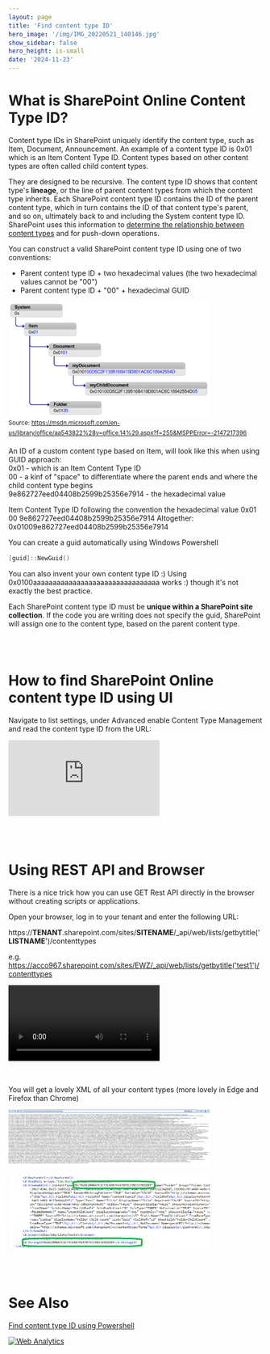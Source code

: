 ```yaml
---
layout: page
title: 'Find content type ID'
hero_image: '/img/IMG_20220521_140146.jpg'
show_sidebar: false
hero_height: is-small
date: '2024-11-23'
---
```


# What is SharePoint Online Content Type ID?

Content type IDs in SharePoint uniquely identify the content type, such as Item, Document, Announcement. An example of a content type ID is 0x01 which is an Item Content Type ID. Content types based on other content types are often called child content types.

They are designed to be recursive. The content type ID shows that content type's **lineage**, or the line of parent content types from which the content type inherits. Each SharePoint content type ID contains the ID of the parent content type, which in turn contains the ID of that content type's parent, and so on, ultimately back to and including the System content type ID. SharePoint uses this information to [determine the relationship between content types](https://learn.microsoft.com/en-us/previous-versions/office/developer/sharepoint-2010/aa543822(v=office.14)?redirectedfrom=MSDN) and for push-down operations.

You can construct a valid SharePoint content type ID using one of two conventions:

* Parent content type ID + two hexadecimal values (the two hexadecimal values cannot be "00")
* Parent content type ID + "00" + hexadecimal GUID

 <img src="/articles/images/Github-AddContentType2-1.png" width="400"><br/>
<sup>Source: https://msdn.microsoft.com/en-us/library/office/aa543822%28v=office.14%29.aspx?f=255&MSPPError=-2147217396</sup>



An ID of a custom content type based on Item, will look like this when using GUID approach: <br/>
0x01   - which is an Item Content Type ID<br/>
00     - a kinf of "space" to differentiate where the parent ends and where the child content type begins<br/>
9e862727eed04408b2599b25356e7914  - the hexadecimal value <br/>


Item Content Type ID	following the convention	 the hexadecimal value 
0x01	00   	9e862727eed04408b2599b25356e7914
Altogether: 0x01009e862727eed04408b2599b25356e7914
 
You can create a guid automatically using Windows Powershell 

```powershell
[guid]::NewGuid()
```


You can also invent your own content type ID :)  Using 0x0100aaaaaaaaaaaaaaaaaaaaaaaaaaaaaaaa works :)  though it's not exactly the best practice.

Each SharePoint content type ID must be **unique within a SharePoint site collection**. If the code you are writing does not specify the guid, SharePoint will assign one to the content type, based on the parent content type.


<br/><br/>

<h1>How to find SharePoint Online content type ID using UI</h1>



Navigate to list settings, under Advanced enable Content Type Management and read the content type ID from the URL:


<iframe src="https://www.youtube.com/embed/iUlWXX-20mk" frameborder="0" allowfullscreen></iframe>


<br/><br/>


<h1>Using REST API and Browser</h1>

There is a nice trick how you can use GET Rest API directly in the browser without creating scripts or applications.  

Open your browser, log in to your tenant and enter the following URL:

 https://**TENANT**.sharepoint.com/sites/**SITENAME**/_api/web/lists/getbytitle('**LISTNAME**')/contenttypes

e.g.
https://acco967.sharepoint.com/sites/EWZ/_api/web/lists/getbytitle('test1')/contenttypes


<video src="/articles/vid/ctid2.mp4"  controls></video>


<br/>

You will get a lovely XML of all your content types  (more lovely in Edge and Firefox than Chrome)

 <img src="/articles/img/ctid22.PNG" width="400"><br/>


  <img src="/articles/img/ctid23.PNG" width="400"><br/>






<br/><br/>

# See Also

[Find content type ID using Powershell](https://powershellscripts.github.io/articles/en/SharePointOnline/findctIDPS/)



<!-- Default Statcounter code for findctid
https://powershellscripts.github.io/articles/en/SharePointOnline/findctid/
-->
<script type="text/javascript">
var sc_project=13065137; 
var sc_invisible=1; 
var sc_security="a877695d"; 
var sc_client_storage="disabled"; 
</script>
<script type="text/javascript"
src="https://www.statcounter.com/counter/counter.js"
async></script>
<noscript><div class="statcounter"><a title="Web Analytics"
href="https://statcounter.com/" target="_blank"><img
class="statcounter"
src="https://c.statcounter.com/13065137/0/a877695d/1/"
alt="Web Analytics"
referrerPolicy="no-referrer-when-downgrade"></a></div></noscript>
<!-- End of Statcounter Code -->